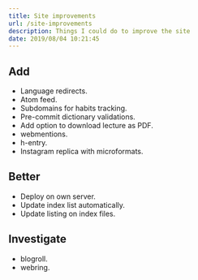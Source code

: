 ```yaml
---
title: Site improvements
url: /site-improvements
description: Things I could do to improve the site
date: 2019/08/04 10:21:45
---
```


## Add

- Language redirects.
- Atom feed.
- Subdomains for habits tracking.
- Pre-commit dictionary validations.
- Add option to download lecture as PDF.
- webmentions.
- h-entry.
- Instagram replica with microformats.

## Better

- Deploy on own server.
- Update index list automatically.
- Update listing on index files.

## Investigate

- blogroll.
- webring.

